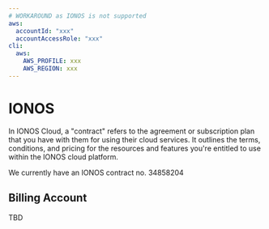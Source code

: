 ```yaml
---
# WORKAROUND as IONOS is not supported
aws:
  accountId: "xxx"
  accountAccessRole: "xxx"
cli:
  aws:
    AWS_PROFILE: xxx
    AWS_REGION: xxx
---
```



# IONOS

In IONOS Cloud, a "contract" refers to the agreement or subscription plan that you have with them for using their cloud services. It outlines the terms, conditions, and pricing for the resources and features you're entitled to use within the IONOS cloud platform.

We currently have an IONOS contract no. 34858204

## Billing Account

TBD
